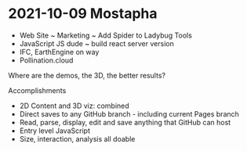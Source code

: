 # 2021-10-09 Mostapha

* Web Site ~ Marketing ~ Add Spider to Ladybug Tools
* JavaScript JS dude ~ build react server version
* IFC, EarthEngine on way
* Pollination.cloud

Where are the demos, the 3D, the better results?

Accomplishments

* 2D Content and 3D viz: combined
* Direct saves to any GitHub branch - including current Pages branch
* Read, parse, display, edit and save anything that GitHub can host
* Entry level JavaScript
* Size, interaction, analysis all doable

